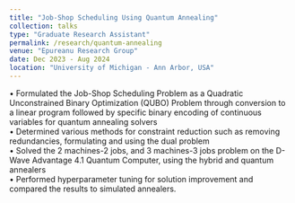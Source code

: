 ```yaml
---
title: "Job-Shop Scheduling Using Quantum Annealing"
collection: talks
type: "Graduate Research Assistant"
permalink: /research/quantum-annealing
venue: "Epureanu Research Group"
date: Dec 2023 - Aug 2024
location: "University of Michigan - Ann Arbor, USA"
---
```


• Formulated the Job-Shop Scheduling Problem as a Quadratic Unconstrained Binary Optimization (QUBO) Problem through conversion to a linear program followed by specific binary encoding of continuous variables for quantum annealing solvers <br>
• Determined various methods for constraint reduction such as removing redundancies, formulating and using the dual problem<br>
• Solved the 2 machines-2 jobs, and 3 machines-3 jobs problem on the D-Wave Advantage 4.1 Quantum Computer, using the hybrid and quantum annealers<br>
• Performed hyperparameter tuning for solution improvement and compared the results to simulated annealers.
